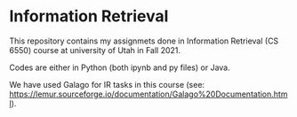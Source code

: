 # Information Retrieval

This repository contains my assignmets done in Information Retrieval (CS 6550) course at university of Utah in Fall 2021. 

Codes are either in Python (both ipynb and py files) or Java. 

We have used Galago for IR tasks in this course (see: https://lemur.sourceforge.io/documentation/Galago%20Documentation.html).
